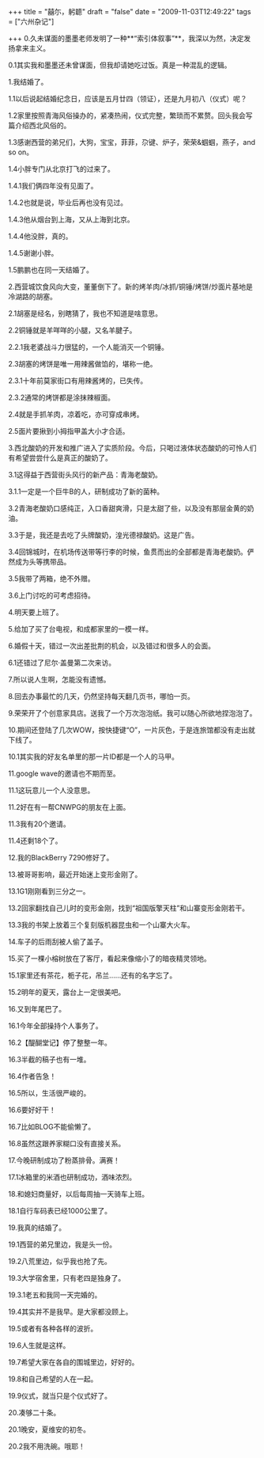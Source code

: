 +++
title = "囍尓，躬聼"
draft = "false"
date = "2009-11-03T12:49:22"
tags = ["六州杂记"]

+++
0.久未谋面的墨墨老师发明了一种**“索引体叙事”**，我深以为然，决定发扬拿来主义。
  
0.1其实我和墨墨还未曾谋面，但我却请她吃过饭。真是一种混乱的逻辑。
  
1.我结婚了。
  
1.1以后说起结婚纪念日，应该是五月廿四（领证），还是九月初八（仪式）呢？
  
1.2家里按照青海风俗操办的，紧凑热闹，仪式完整，繁琐而不累赘。回头我会写篇介绍西北风俗的。
  
1.3感谢西营的弟兄们，大狗，宝宝，菲菲，尕键、炉子，荣荣&蝈蝈，燕子，and so on。
  
1.4小胖专门从北京打飞的过来了。
  
1.4.1我们俩四年没有见面了。
  
1.4.2也就是说，毕业后再也没有见过。
  
1.4.3他从烟台到上海，又从上海到北京。
  
1.4.4他没胖，真的。
  
1.4.5谢谢小胖。
  
1.5鹏鹏也在同一天结婚了。
  
2.西营城饮食风向大变，董董倒下了。新的烤羊肉/冰抓/铜锤/烤饼/炒面片基地是冷湖路的胡塞。
  
2.1胡塞是经名，别瞎猜了，我也不知道是啥意思。
  
2.2铜锤就是羊咩咩的小腿，又名羊腱子。
  
2.2.1我老婆战斗力很猛的，一个人能消灭一个铜锤。
  
2.3胡塞的烤饼是唯一用辣酱做馅的，堪称一绝。
  
2.3.1十年前莫家街口有用辣酱烤的，已失传。
  
2.3.2通常的烤饼都是涂抹辣椒面。
  
2.4就是手抓羊肉，凉着吃，亦可穿成串烤。
  
2.5面片要揪到小拇指甲盖大小才合适。
  
3.西北酸奶的开发和推广进入了实质阶段。今后，只喝过液体状态酸奶的可怜人们有希望尝尝什么是真正的酸奶了。
  
3.1这得益于西营街头风行的新产品：青海老酸奶。
  
3.1.1一定是一个巨牛B的人，研制成功了新的菌种。
  
3.2青海老酸奶口感纯正，入口香甜爽滑，只是太甜了些，以及没有那层金黄的奶油。
  
3.3于是，我还是去吃了头牌酸奶，湟光德禄酸奶。这是广告。
  
3.4回锦城时，在机场传送带等行李的时候，鱼贯而出的全部都是青海老酸奶。俨然成为头等携带品。
  
3.5我带了两箱，绝不外赠。
  
3.6上门讨吃的可考虑招待。
  
4.明天要上班了。
  
5.给加了买了台电视，和成都家里的一模一样。
  
6.婚假十天，错过一次出差批荆的机会，以及错过和很多人的会面。
  
6.1还错过了尼尔·盖曼第二次来访。
  
7.所以说人生啊，怎能没有遗憾。
  
8.回去办事最忙的几天，仍然坚持每天翻几页书，哪怕一页。
  
9.荣荣开了个创意家具店。送我了一个万次泡泡纸。我可以随心所欲地捏泡泡了。
  
10.期间还登陆了几次WOW，按快捷键“O”，一片灰色，于是连旅馆都没有走出就下线了。
  
10.1其实我的好友名单里的那一片ID都是一个人的马甲。
  
11.google wave的邀请也不期而至。
  
11.1这玩意儿一个人没意思。
  
11.2好在有一帮CNWPG的朋友在上面。
  
11.3我有20个邀请。
  
11.4还剩18个了。
  
12.我的BlackBerry 7290修好了。
  
13.被哥哥影响，最近开始迷上变形金刚了。
  
13.1G1刚刚看到三分之一。
  
13.2回家翻找自己儿时的变形金刚，找到“祖国版擎天柱”和山寨变形金刚若干。
  
13.3我的书架上放着三个复刻版机器昆虫和一个山寨大火车。
  
14.车子的后雨刮被人偷了盖子。
  
15.买了一棵小榕树放在了客厅，看起来像缩小了的暗夜精灵领地。
  
15.1家里还有茶花，栀子花，吊兰……还有的名字忘了。
  
15.2明年的夏天，露台上一定很美吧。
  
16.又到年尾巴了。
  
16.1今年全部操持个人事务了。
  
16.2【醍醐堂记】停了整整一年。
  
16.3半截的稿子也有一堆。
  
16.4作者告急！
  
16.5所以，生活很严峻的。
  
16.6要好好干！
  
16.7比如BLOG不能偷懒了。
  
16.8虽然这跟养家糊口没有直接关系。
  
17.今晚研制成功了粉蒸排骨。满赛！
  
17.1冰箱里的米酒也研制成功，酒味浓烈。
  
18.和媳妇商量好，以后每周抽一天骑车上班。
  
18.1自行车码表已经1000公里了。
  
19.我真的结婚了。
  
19.1西营的弟兄里边，我是头一份。
  
19.2八荒里边，似乎我也抢了先。
  
19.3大学宿舍里，只有老四是独身了。
  
19.3.1老五和我同一天完婚的。
  
19.4其实并不是我早。是大家都没顾上。
  
19.5或者有各种各样的波折。
  
19.6人生就是这样。
  
19.7希望大家在各自的围城里边，好好的。
  
19.8和自己希望的人在一起。
  
19.9仪式，就当只是个仪式好了。
  
20.凑够二十条。
  
20.1晚安，夏维安的初冬。
  
20.2我不用洗碗。哦耶！